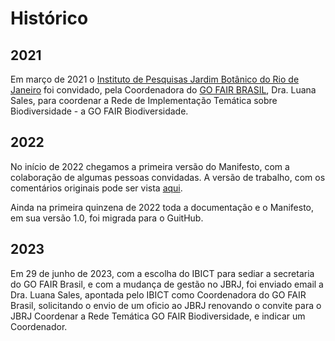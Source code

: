 # Histórico

## 2021

Em março de 2021 o [Instituto de Pesquisas Jardim Botânico do Rio de Janeiro](https://www.gov.br/jbrj/pt-br) foi convidado, pela Coordenadora do [GO FAIR BRASIL](https://www.go-fair-brasil.org/), Dra. Luana Sales, para coordenar a Rede de Implementação Temática sobre Biodiversidade - a GO FAIR Biodiversidade.

## 2022

No início de 2022 chegamos a primeira versão do Manifesto, com a colaboração de algumas pessoas convidadas. A versão de trabalho, com os comentários originais pode ser vista [aqui](https://docs.google.com/document/d/1WaGLUlJOVa2jrRSnM4MoZcoDMaiwLsimqX99b7r2vZw/edit?usp=sharing).

Ainda na primeira quinzena de 2022 toda a documentação e o Manifesto, em sua versão 1.0, foi migrada para o GuitHub.

## 2023

Em 29 de junho de 2023, com a escolha do IBICT para sediar a secretaria do GO FAIR Brasil, e com a mudança de gestão no JBRJ, foi enviado email a Dra. Luana Sales, apontada pelo IBICT como Coordenadora do GO FAIR Brasil, solicitando o envio de um oficio ao JBRJ renovando o convite para o JBRJ Coordenar a Rede Temática GO FAIR Biodiversidade, e indicar um Coordenador.
